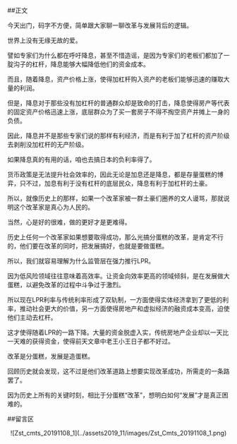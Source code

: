 ##正文

今天出门，码字不方便，简单跟大家聊一聊改革与发展背后的逻辑。

世界上没有无缘无故的爱。

譬如专家们为什么都在呼吁降息，甚至不惜造谣，是因为专家们的老板们都加了一腚沟子的杠杆，降息能够大幅降低他们的资金成本。

而且，随着降息，资产价格上涨，使得加杠杆购入资产的老板们能够迅速的赚取大量的利润。

但是，降息对于那些没有加杠杆的普通群众却是致命的打击，降息使得房产等代表的固定资产价格迅速上涨，底层群众为了买一套房子不得不掏空资产并摊上一身的负债。

因此，降息并不是那些专家们说的那样有利经济，而是有利于加了杠杆的资产阶级去剥削没加杠杆的无产阶级。

如果降息真的有用的话，咱也去搞日本的负利率得了。

货币政策是无法提升社会效率的，因此无论是加息还是降息，都是存量蛋糕的博弈，只不过，加息有利于没有杠杆的底层民众，降息有利于加杠杆的土豪。

所以，就像历史上的那样，如果一个改革家被一群土豪们圈养的文人谩骂，那就说明这个改革家是真心为人民的。

当然，心是好的很难，做的更好才是更难得。

历史上任何一个改革家如果想要取得成功，那么光搞分蛋糕的改革，是肯定不行的，他们要在改革的同时，把发展搞好，也就是要做蛋糕。

所以，我们就容易理解为什么监管层在强力推行LPR。

因为低风险领域往往意味着高效率。让资金向效率更高的领域倾斜，是在发展做大蛋糕，以避免改革的过程中斗争过于激烈。

所以现在LPR利率与传统利率形成了双轨制，一方面使得实体经济拿到了更低的利率，推动社会更大的价值，另一方面使得房地产和虚拟经济的融资成本变高，迫使他们主动去杠杆。

这才使得随着LPR的一路下降。大量的资金脱虚入实，传统房地产企业却以一天比一天难的获得资金，使得前天文章中老王小王日子都不好过。

改革是分蛋糕，发展是造蛋糕。

回顾历史就会发现，这不过是他们改革道路上想要实现改革成功，所需走的一条路罢了。

因为历史上所有的关键时刻，相比于分蛋糕“改革”，想明白如何“发展”才是真正困难的。

##留言区
 <div align="center">![Zst_cmts_20191108_1](../assets2019_11/images/Zst_Cmts_20191108_1.png)</div>